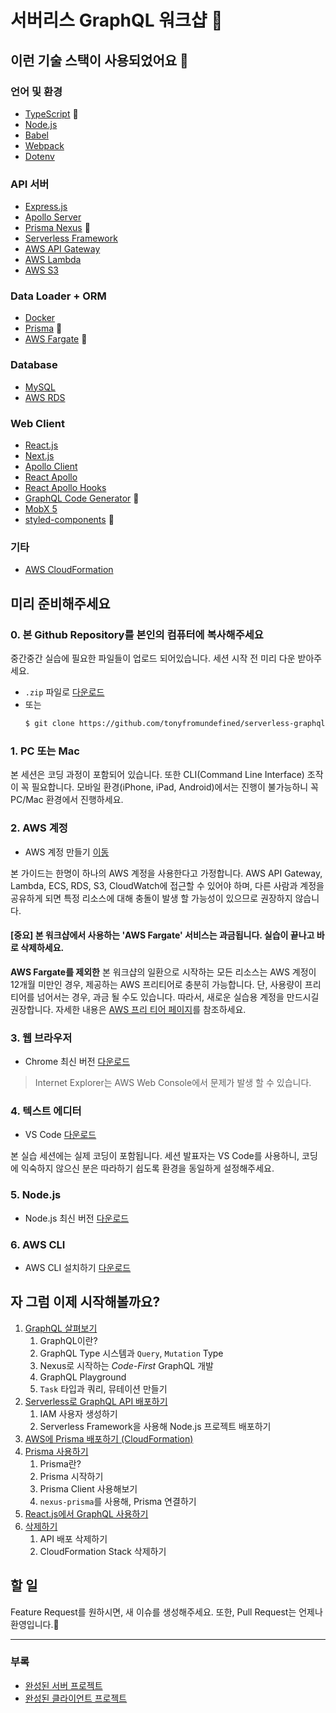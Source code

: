 # 서버리스 GraphQL 워크샵 🍯

## 이런 기술 스택이 사용되었어요 🧐

### 언어 및 환경
- [TypeScript](https://www.typescriptlang.org) 👏
- [Node.js](https://nodejs.org/en/about/)
- [Babel](https://babeljs.io)
- [Webpack](https://webpack.js.org/)
- [Dotenv](https://github.com/motdotla/dotenv)

### API 서버
- [Express.js](https://expressjs.com/ko/)
- [Apollo Server](https://www.apollographql.com/docs/apollo-server/)
- [Prisma Nexus](https://nexus.js.org/) 👏
- [Serverless Framework](https://serverless.com)
- [AWS API Gateway](https://aws.amazon.com/ko/api-gateway/)
- [AWS Lambda](https://aws.amazon.com/ko/lambda/)
- [AWS S3](https://aws.amazon.com/ko/s3/)

### Data Loader + ORM
- [Docker](https://www.docker.com/)
- [Prisma](https://www.prisma.io/) 👏
- [AWS Fargate](https://aws.amazon.com/ko/fargate/) 👏

### Database
- [MySQL](https://www.mysql.com/)
- [AWS RDS](https://aws.amazon.com/ko/rds/)

### Web Client
- [React.js](https://reactjs.org/)
- [Next.js](https://nextjs.org/)
- [Apollo Client](https://github.com/apollographql/apollo-client)
- [React Apollo](https://github.com/apollographql/react-apollo)
- [React Apollo Hooks](https://github.com/trojanowski/react-apollo-hooks)
- [GraphQL Code Generator](https://graphql-code-generator.com) 👏
- [MobX 5](https://github.com/mobxjs/mobx)
- [styled-components](https://www.styled-components.com) 👏

### 기타
- [AWS CloudFormation](https://aws.amazon.com/ko/cloudformation/)


##  미리 준비해주세요
### 0. 본 Github Repository를 본인의 컴퓨터에 복사해주세요
중간중간 실습에 필요한 파일들이 업로드 되어있습니다. 세션 시작 전 미리 다운 받아주세요.
- `.zip` 파일로 [다운로드](https://github.com/tonyfromundefined/serverless-graphql-workshop/archive/master.zip)
- 또는
  ```bash
  $ git clone https://github.com/tonyfromundefined/serverless-graphql-workshop
  ```

### 1. PC 또는 Mac
본 세션은 코딩 과정이 포함되어 있습니다. 또한 CLI(Command Line Interface) 조작이 꼭 필요합니다. 모바일 환경(iPhone, iPad, Android)에서는 진행이 불가능하니 꼭 PC/Mac 환경에서 진행하세요.

### 2. AWS 계정
- AWS 계정 만들기 [이동](https://aws.amazon.com/ko/)

본 가이드는 한명이 하나의 AWS 계정을 사용한다고 가정합니다. AWS API Gateway, Lambda, ECS, RDS, S3, CloudWatch에 접근할 수 있어야 하며, 다른 사람과 계정을 공유하게 되면 특정 리소스에 대해 충돌이 발생 할 가능성이 있으므로 권장하지 않습니다.

#### [중요] 본 워크샵에서 사용하는 'AWS Fargate' 서비스는 **과금**됩니다. 실습이 끝나고 바로 삭제하세요.

**AWS Fargate를 제외한** 본 워크샵의 일환으로 시작하는 모든 리소스는 AWS 계정이 12개월 미만인 경우, 제공하는 AWS 프리티어로 충분히 가능합니다. 단, 사용량이 프리티어를 넘어서는 경우, 과금 될 수도 있습니다. 따라서, 새로운 실습용 계정을 만드시길 권장합니다. 자세한 내용은 [AWS 프리 티어 페이지](https://aws.amazon.com/free/)를 참조하세요.

### 3. 웹 브라우저
- Chrome 최신 버전 [다운로드](https://www.google.com/chrome/)

> Internet Explorer는 AWS Web Console에서 문제가 발생 할 수 있습니다.

### 4. 텍스트 에디터
- VS Code [다운로드](https://code.visualstudio.com/)

본 실습 세션에는 실제 코딩이 포함됩니다. 세션 발표자는 VS Code를 사용하니, 코딩에 익숙하지 않으신 분은 따라하기 쉽도록 환경을 동일하게 설정해주세요.

### 5. Node.js
- Node.js 최신 버전 [다운로드](https://nodejs.org/en/)

### 6. AWS CLI
- AWS CLI 설치하기 [다운로드](https://aws.amazon.com/ko/cli/)


## 자 그럼 이제 시작해볼까요?
1. [GraphQL 살펴보기](/documents/1-graphql)
    1. GraphQL이란?
    2. GraphQL Type 시스템과 `Query`, `Mutation` Type
    3. Nexus로 시작하는 *Code-First* GraphQL 개발
    4. GraphQL Playground
    5. `Task` 타입과 쿼리, 뮤테이션 만들기
2. [Serverless로 GraphQL API 배포하기](/documents/2-serverless)
    1. IAM 사용자 생성하기
    2. Serverless Framework을 사용해 Node.js 프로젝트 배포하기
3. [AWS에 Prisma 배포하기 (CloudFormation)](/documents/3-prisma-on-aws)
4. [Prisma 사용하기](/documents/4-prisma)
    1. Prisma란?
    2. Prisma 시작하기
    3. Prisma Client 사용해보기
    4. `nexus-prisma`를 사용해, Prisma 연결하기
5. [React.js에서 GraphQL 사용하기](/documents/5-react-graphql)
6. [삭제하기](/documents/6-delete)
    1. API 배포 삭제하기
    2. CloudFormation Stack 삭제하기

## 할 일
Feature Request를 원하시면, 새 이슈를 생성해주세요. 또한, Pull Request는 언제나 환영입니다.🙏

---

### 부록
- [완성된 서버 프로젝트](/projects/server)
- [완성된 클라이언트 프로젝트](/projects/client)
